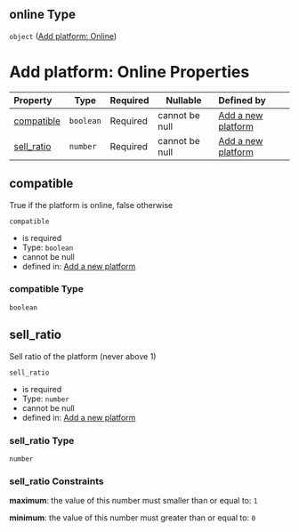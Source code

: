 ## online Type

`object` ([Add platform: Online](add-platform-properties-add-platform-online.md))

# Add platform: Online Properties

| Property                  | Type      | Required | Nullable       | Defined by                                                                                                                                              |
| :------------------------ | --------- | -------- | -------------- | :------------------------------------------------------------------------------------------------------------------------------------------------------ |
| [compatible](#compatible) | `boolean` | Required | cannot be null | [Add a new platform](add-platform-properties-add-platform-online-properties-compatible.md "add-platform.json#/properties/online/properties/compatible") |
| [sell_ratio](#sell_ratio) | `number`  | Required | cannot be null | [Add a new platform](add-platform-properties-add-platform-online-properties-sell_ratio.md "add-platform.json#/properties/online/properties/sell_ratio") |

## compatible

True if the platform is online, false otherwise


`compatible`

-   is required
-   Type: `boolean`
-   cannot be null
-   defined in: [Add a new platform](add-platform-properties-add-platform-online-properties-compatible.md "add-platform.json#/properties/online/properties/compatible")

### compatible Type

`boolean`

## sell_ratio

Sell ratio of the platform (never above 1)


`sell_ratio`

-   is required
-   Type: `number`
-   cannot be null
-   defined in: [Add a new platform](add-platform-properties-add-platform-online-properties-sell_ratio.md "add-platform.json#/properties/online/properties/sell_ratio")

### sell_ratio Type

`number`

### sell_ratio Constraints

**maximum**: the value of this number must smaller than or equal to: `1`

**minimum**: the value of this number must greater than or equal to: `0`

